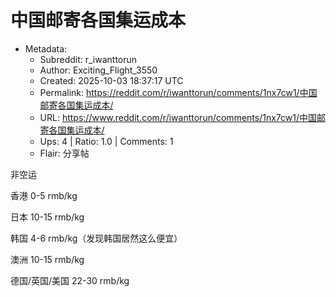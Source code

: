 # 中国邮寄各国集运成本

- Metadata:
  - Subreddit: r_iwanttorun
  - Author: Exciting_Flight_3550
  - Created: 2025-10-03 18:37:17 UTC
  - Permalink: https://reddit.com/r/iwanttorun/comments/1nx7cw1/中国邮寄各国集运成本/
  - URL: https://www.reddit.com/r/iwanttorun/comments/1nx7cw1/中国邮寄各国集运成本/
  - Ups: 4 | Ratio: 1.0 | Comments: 1
  - Flair: 分享帖


非空运

香港 0-5 rmb/kg

日本 10-15 rmb/kg

韩国 4-6 rmb/kg（发现韩国居然这么便宜）

澳洲 10-15 rmb/kg

德国/英国/美国 22-30 rmb/kg

